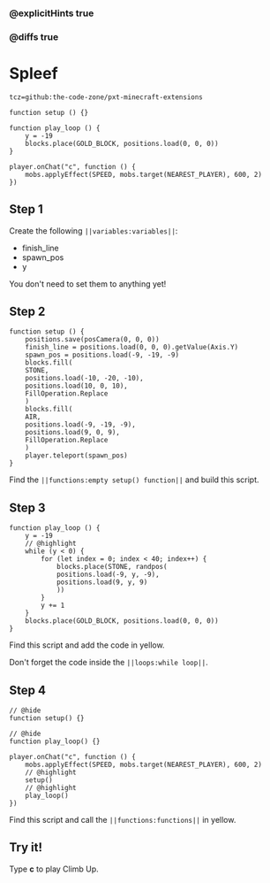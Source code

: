 ### @explicitHints true

### @diffs true

# Spleef

```package
tcz=github:the-code-zone/pxt-minecraft-extensions
```

```template
function setup () {}

function play_loop () {
    y = -19
    blocks.place(GOLD_BLOCK, positions.load(0, 0, 0))
}

player.onChat("c", function () {
    mobs.applyEffect(SPEED, mobs.target(NEAREST_PLAYER), 600, 2)
})
```

## Step 1

Create the following ``||variables:variables||``:
- finish_line
- spawn_pos
- y

You don't need to set them to anything yet!

## Step 2

```blocks
function setup () {
    positions.save(posCamera(0, 0, 0))
    finish_line = positions.load(0, 0, 0).getValue(Axis.Y)
    spawn_pos = positions.load(-9, -19, -9)
    blocks.fill(
    STONE,
    positions.load(-10, -20, -10),
    positions.load(10, 0, 10),
    FillOperation.Replace
    )
    blocks.fill(
    AIR,
    positions.load(-9, -19, -9),
    positions.load(9, 0, 9),
    FillOperation.Replace
    )
    player.teleport(spawn_pos)
}
```

Find the ``||functions:empty setup() function||`` and build this script.

## Step 3

```blocks
function play_loop () {
    y = -19
    // @highlight
    while (y < 0) {
        for (let index = 0; index < 40; index++) {
            blocks.place(STONE, randpos(
            positions.load(-9, y, -9),
            positions.load(9, y, 9)
            ))
        }
        y += 1
    }
    blocks.place(GOLD_BLOCK, positions.load(0, 0, 0))
}
```

Find this script and add the code in yellow.

Don't forget the code inside the ``||loops:while loop||``.

## Step 4

```blocks
// @hide
function setup() {}

// @hide
function play_loop() {}

player.onChat("c", function () {
    mobs.applyEffect(SPEED, mobs.target(NEAREST_PLAYER), 600, 2)
    // @highlight
    setup()
    // @highlight
    play_loop()
})
```

Find this script and call the ``||functions:functions||`` in yellow.

## Try it!

Type **c** to play Climb Up.